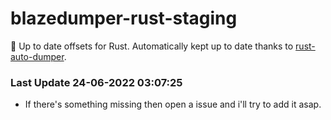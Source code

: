 # blazedumper-rust-staging

🚀 Up to date offsets for Rust. Automatically kept up to date thanks to [rust-auto-dumper](https://github.com/Akandesh/rust-auto-dumper).


### Last Update 24-06-2022 03:07:25
- If there's something missing then open a issue and i'll try to add it asap.